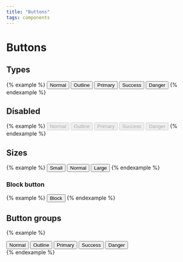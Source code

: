 ```yaml
---
title: "Buttons"
tags: components
---
```


# Buttons

## Types
{% example %}
<button class="mr-2 btn">Normal</button>
<button class="mr-2 btn btn-outline">Outline</button>
<button class="mr-2 btn btn-primary">Primary</button>
<button class="mr-2 btn btn-success">Success</button>
<button class="mr-2 btn btn-danger">Danger</button>
{% endexample %}

## Disabled
{% example %}
<button class="mr-2 btn" disabled>Normal</button>
<button class="mr-2 btn btn-outline" disabled>Outline</button>
<button class="mr-2 btn btn-primary" disabled>Primary</button>
<button class="mr-2 btn btn-success" disabled>Success</button>
<button class="mr-2 btn btn-danger" disabled>Danger</button>
{% endexample %}

## Sizes

{% example %}
<button class="mr-2 btn btn-sm">Small</button>
<button class="mr-2 btn">Normal</button>
<button class="mr-2 btn btn-large">Large</button>
{% endexample %}

### Block button
{% example %}
<button class="btn btn-block">Block</button>
{% endexample %}

## Button groups
{% example %}
<div class="BtnGroup">
  <button class="BtnGroup-item btn">Normal</button>
  <button class="BtnGroup-item btn btn-outline">Outline</button>
  <button class="BtnGroup-item btn btn-primary">Primary</button>
  <button class="BtnGroup-item btn btn-success">Success</button>
  <button class="BtnGroup-item btn btn-danger">Danger</button>
</div>
{% endexample %}